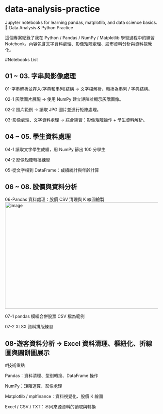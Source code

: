# data-analysis-practice
Jupyter notebooks for learning pandas, matplotlib, and data science basics.
📘 Data Analysis & Python Practice

這個專案紀錄了我在 Python / Pandas / NumPy / Matplotlib 學習過程中的練習 Notebook，內容包含文字資料處理、影像矩陣處理、股市資料分析與資料視覺化。

#Notebooks List

## 01 ~ 03. 字串與影像處理

01-字串解析並存入(字典和串列)結構
→ 文字檔解析，轉換為串列 / 字典結構。

02-1 灰階圖片展現
→ 使用 NumPy 建立矩陣並顯示灰階圖像。

02-2 照片範例
→ 讀取 JPG 圖片並進行矩陣處理。

03-影像處理、文字資料處理
→ 綜合練習：影像矩陣操作 + 學生資料解析。

## 04 ~ 05. 學生資料處理

04-1 讀取文字學生成績，用 NumPy 篩出 100 分學生

04-2 影像矩陣轉換練習

05-從文字檔到 DataFrame：成績統計與年齡計算

## 06 ~ 08. 股價與資料分析

06-Pandas 資料處理：股價 CSV 清理與 K 線圖繪製
<img width="733" height="350" alt="image" src="https://github.com/user-attachments/assets/5f848836-7bf2-43ce-8735-87fe55fc216f" />


07-1 pandas 模組合併股票 CSV 檔為範例

07-2 XLSX 資料排版練習

## 08-遊客資料分析 → Excel 資料清理、樞紐化、折線圖與圓餅圖展示


#技術重點

Pandas：資料清理、型別轉換、DataFrame 操作

NumPy：矩陣運算、影像處理

Matplotlib / mplfinance：資料視覺化、股價 K 線圖

Excel / CSV / TXT：不同來源資料的讀取與轉換
